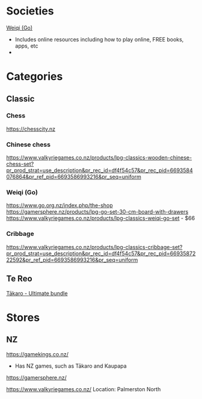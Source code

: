 
# Societies

[Weiqi (Go)](https://www.go.org.nz/)
- Includes online resources including how to play online, FREE books, apps, etc
- 


# Categories

## Classic

### Chess
https://chesscity.nz

### Chinese chess
https://www.valkyriegames.co.nz/products/lpg-classics-wooden-chinese-chess-set?pr_prod_strat=use_description&pr_rec_id=df4f54c57&pr_rec_pid=6693584076864&pr_ref_pid=6693586993216&pr_seq=uniform

### Weiqi (Go)


https://www.go.org.nz/index.php/the-shop
https://gamersphere.nz/products/lpg-go-set-30-cm-board-with-drawers
https://www.valkyriegames.co.nz/products/lpg-classics-weiqi-go-set - $66

### Cribbage
https://www.valkyriegames.co.nz/products/lpg-classics-cribbage-set?pr_prod_strat=use_description&pr_rec_id=df4f54c57&pr_rec_pid=6693587222592&pr_ref_pid=6693586993216&pr_seq=uniform

## Te Reo

[Tākaro - Ultimate bundle](https://gamekings.co.nz/products/takaro-ultimate-bundle?ref=carousel-card&post_id=Nk1zgvpSa&rating=5&variant=40740631281775&utm_source=referral&utm_medium=post&utm_campaign=loox-social)




# Stores

## NZ

https://gamekings.co.nz/
- Has NZ games, such as Tākaro and Kaupapa 

https://gamersphere.nz/

https://www.valkyriegames.co.nz/
Location: Palmerston North



